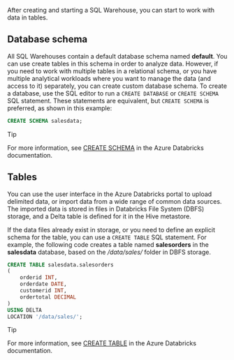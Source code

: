 After creating and starting a SQL Warehouse, you can start to work with data in tables.

## Database schema

All SQL Warehouses contain a default database schema named **default**. You can use create tables in this schema in order to analyze data. However, if you need to work with multiple tables in a relational schema, or you have multiple analytical workloads where you want to manage the data (and access to it) separately, you can create custom database schema. To create a database, use the SQL editor to run a `CREATE DATABASE` or `CREATE SCHEMA` SQL statement. These statements are equivalent, but `CREATE SCHEMA` is preferred, as shown in this example:

```sql
CREATE SCHEMA salesdata;
```

> [!TIP]
> For more information, see [CREATE SCHEMA](/azure/databricks/sql/language-manual/sql-ref-syntax-ddl-create-schema) in the Azure Databricks documentation.

## Tables

You can use the user interface in the Azure Databricks portal to upload delimited data, or import data from a wide range of common data sources. The imported data is stored in files in Databricks File System (DBFS) storage, and a Delta table is defined for it in the Hive metastore.

If the data files already exist in storage, or you need to define an explicit schema for the table, you can use a `CREATE TABLE` SQL statement. For example, the following code creates a table named **salesorders** in the **salesdata** database, based on the */data/sales/* folder in DBFS storage.

```sql
CREATE TABLE salesdata.salesorders
(
    orderid INT,
    orderdate DATE,
    customerid INT,
    ordertotal DECIMAL
)
USING DELTA
LOCATION '/data/sales/';
```

> [!TIP]
> For more information, see [CREATE TABLE](/azure/databricks/sql/language-manual/sql-ref-syntax-ddl-create-table) in the Azure Databricks documentation.
